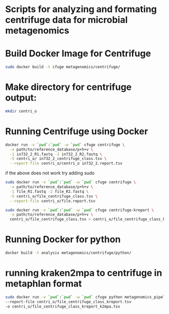 # Scripts for analyzing and formating centrifuge data for microbial metagenomics

# Build Docker Image for Centrifuge
```bash
sudo docker build -t cfuge metagenomics/centrifuge/
```

# Make directory for centrifuge output:

```bash
mkdir centri_o
```

# Running Centrifuge using Docker
```bash
docker run -v `pwd`:`pwd` -w `pwd` cfuge centrifuge \
  -x path/to/reference_database/p+h+v \
  -1 in732_2_R1.fastq -2 in732_2_R2.fastq \
  -S centri_o/ in732_2_centrifuge_class.tsv \
  --report-file centri_o/centri_o in732_2.report.tsv 
```
if the above does not work try adding sudo
```bash
sudo docker run -v `pwd`:`pwd` -w `pwd` cfuge centrifuge \
  -x path/to/reference_database/p+h+v \
  -1 file_R1.fastq -2 file_R2.fastq \
  -S centri_o/file_centrifuge_class.tsv \
  --report-file centri_o/file.report.tsv 
```

```bash 
sudo docker run -v `pwd`:`pwd` -w `pwd` cfuge centrifuge-kreport \
  -x path/to/reference_database/p+h+v \ 
  centri_o/file_centrifuge_class.tsv > centri_o/file_centrifuge_class_kreport.tsv
```

# Running Docker for python
```bash
docker build -t analysis metagenomics/centrifuge/python/
```
# running kraken2mpa to centrifuge in metaphlan format
```bash
sudo docker run -v `pwd`:`pwd` -w `pwd` cfuge python metagenomics_pipeline/centrifuge/kraken2mpa2.py \ 
--report-file centri_o/file_centrifuge_class_kreport.tsv
-o centri_o/file_centrifuge_class_kreport_k2mpa.tsv
```
